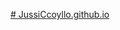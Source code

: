 [# JussiCcoyllo.github.io](https://user-images.githubusercontent.com/46483286/210111577-012e7eef-fd9c-4a15-9ef5-66eb605b6335.png)

